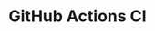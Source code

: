 # GitHub Actions CI











































































































































































































































































































































































































































































































































































































































































































































































































